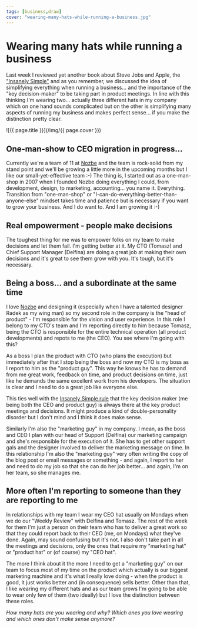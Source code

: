 ```yaml
---
tags: [business,draw]
cover: "wearing-many-hats-while-running-a-business.jpg"
---
```


# Wearing many hats while running a business


Last week I reviewed yet another book about Steve Jobs and Apple, the ["Insanely Simple"](/insanely-simple-by-ken-segall-audio-book-of-t) and as you remember, we discussed the idea of simplifying everything when running a business... and the importance of the "key decision-maker" to be taking part in product meetings. In line with this thinking I'm wearing two... actually three different hats in my company which on one hand sounds complicated but on the other is simplifying many aspects of running my business and makes perfect sense... if you make the distinction pretty clear.  


<!--More-->

![{{ page.title }}](/img/{{ page.cover }})

  


## One-man-show to CEO migration in progress...

Currently we're a team of 11 at [Nozbe][n] and the team is rock-solid from my stand point and we'll be growing a little more in the upcoming months but I like our small-yet-effective team :-) The thing is, I started out as a one-man-shop in 2007 when I founded Nozbe doing everything I could, from development, design, to marketing, accounting... you name it. Everything. Transition from "one-man-shop" or "I-can-do-everything-better-than-anyone-else" mindset takes time and patience but is necessary if you want to grow your business. And I do want to. And I am growing it :-)

## Real empowerment - people make decisions

The toughest thing for me was to empower folks on my team to make decisions and let them fail. I'm getting better at it. My CTO (Tomasz) and Chief Support Manager (Delfina) are doing a great job at making their own decisions and it's great to see them grow with you. It's tough, but it's necessary.

## Being a boss... and a subordinate at the same time

I love [Nozbe][n] and designing it (especially when I have a talented designer Radek as my wing man) so my second role in the company is the "head of product" - I'm responsible for the vision and user experience. In this role I belong to my CTO's team and I'm reporting directly to him because Tomasz, being the CTO is responsible for the entire technical operation (all product developments) and repots to me (the CEO). You see where I'm going with this?

As a boss I plan the product with CTO (who plans the execution) but immediately after that I stop being the boss and now my CTO is my boss as I report to him as the "product guy". This way he knows he has to demand from me great work, feedback on time, and product decisions on time, just like he demands the same excellent work from his developers. The situation is clear and I need to do a great job like everyone else.

This ties well with the [Insanely Simple rule](/insanely-simple-by-ken-segall-audio-book-of-t) that the key decision maker (me being both the CEO and product guy) is always there at the key product meetings and decisions. It might produce a kind of double-personality disorder but I don't mind and I think it does make sense.

Similarly I'm also the "marketing guy" in my company. I mean, as the boss and CEO I plan with our head of Support (Delfina) our marketing campaign and she's responsible for the execution of it. She has to get other support gals and the designer involved to deliver the marketing message on time. In this relationship I'm also the "marketing guy" very often writing the copy of the blog post or email messages or something - and again, I report to her and need to do my job so that she can do her job better... and again, I'm on her team, so she manages me.

## More often I'm reporting to someone than they are reporting to me

In relationships with my team I wear my CEO hat usually on Mondays when we do our "Weekly Review" with Delfina and Tomasz. The rest of the week for them I'm just a person on their team who has to deliver a great work so that they could report back to their CEO (me, on Mondays) what they've done. Again, may sound confusing but it's not. I also don't take part in all the meetings and decisions, only the ones that require my "marketing hat" or "product hat" or (of course) my "CEO hat".

The more I think about it the more I need to get a "marketing guy" on our team to focus most of my time on the product which actually is our biggest marketing machine and it's what I really love doing - when the product is good, it just works better and (in consequence) sells better. Other than that, I like wearing my different hats and as our team grows I'm going to be able to wear only few of them (two ideally) but I love the distinction between these roles.

_How many hats are you wearing and why? Which ones you love wearing and which ones don't make sense anymore?_


[n]: https://michael.gratis/nozbe